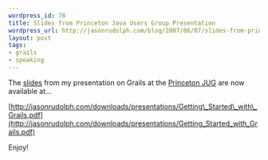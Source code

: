 ```yaml
---
wordpress_id: 78
title: Slides from Princeton Java Users Group Presentation
wordpress_url: http://jasonrudolph.com/blog/2007/06/07/slides-from-princeton-java-users-group-presentations/
layout: post
tags:
- grails
- speaking
---
```

The [slides](http://jasonrudolph.com/downloads/presentations/Getting_Started_with_Grails.pdf) from my presentation on Grails at the [Princeton JUG](http://jasonrudolph.com/blog/2007/05/30/groovy-grails-double-header-at-princeton-jug/) are now available at…

[http://jasonrudolph.com/downloads/presentations/Getting\_Started\_with\_Grails.pdf](http://jasonrudolph.com/downloads/presentations/Getting_Started_with_Grails.pdf)

Enjoy!
